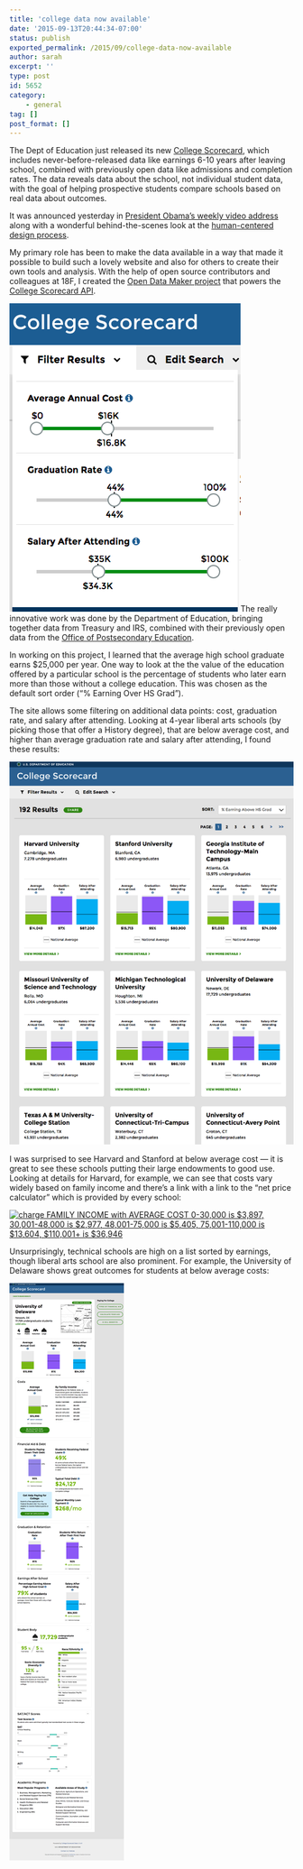 ```yaml
---
title: 'college data now available'
date: '2015-09-13T20:44:34-07:00'
status: publish
exported_permalink: /2015/09/college-data-now-available
author: sarah
excerpt: ''
type: post
id: 5652
category:
    - general
tag: []
post_format: []
---
```

The Dept of Education just released its new [College Scorecard](https://collegescorecard.ed.gov/), which includes never-before-released data like earnings 6-10 years after leaving school, combined with previously open data like admissions and completion rates. The data reveals data about the school, not individual student data, with the goal of helping prospective students compare schools based on real data about outcomes.

It was announced yesterday in [President Obama’s weekly video address](https://www.whitehouse.gov/the-press-office/2015/09/12/weekly-address-new-college-scorecard) along with a wonderful behind-the-scenes look at the [human-centered design process](https://www.whitehouse.gov/blog/2015/09/12/under-hood-building-new-college-scorecard-students).

My primary role has been to make the data available in a way that made it possible to build such a lovely website and also for others to create their own tools and analysis. With the help of open source contributors and colleagues at 18F, I created the [Open Data Maker project](https://github.com/18F/open-data-maker) that powers the [College Scorecard API](https://collegescorecard.ed.gov/data/documentation/).

[![filter UI with sliders for cost, graduation rate and salary after attending](../../../uploads/2015/09/Screen-Shot-2015-09-13-at-7.36.42-PM.png)](https://collegescorecard.ed.gov/search/?avg_net_price=..16000&completion_rate=0.44..&median_earnings=35000..&degree=b&major=history&sort=advantage:desc)The really innovative work was done by the Department of Education, bringing together data from Treasury and IRS, combined with their previously open data from the [Office of Postsecondary Education](http://www2.ed.gov/about/offices/list/ope/index.html).

In working on this project, I learned that the average high school graduate earns $25,000 per year. One way to look at the the value of the education offered by a particular school is the percentage of students who later earn more than those without a college education. This was chosen as the default sort order (“% Earning Over HS Grad”).

The site allows some filtering on additional data points: cost, graduation rate, and salary after attending. Looking at 4-year liberal arts schools (by picking those that offer a History degree), that are below average cost, and higher than average graduation rate and salary after attending, I found these results:

[![Harvard, Stanford, Georgia Institute of Technology, Missouri University of Science and Technology, Michigan Technological University, University of Delaware, Texas A&M...](../../../uploads/2015/09/filtered-search-cropped.png)](https://collegescorecard.ed.gov/search/?avg_net_price=..16000&completion_rate=0.44..&median_earnings=35000..&degree=b&major=history&sort=advantage:desc)

I was surprised to see Harvard and Stanford at below average cost — it is great to see these schools putting their large endowments to good use. Looking at details for Harvard, for example, we can see that costs vary widely based on family income and there’s a link with a link to the “net price calculator” which is provided by every school:

[![charge FAMILY INCOME with AVERAGE COST
$0-$30,000 is $3,897, $30,001-$48,000 is $2,977, $48,001-$75,000 is $5,405, $75,001-$110,000 is $13,604, $110,001+ is $36,946](../../../uploads/2015/09/harvard-cost.png)](https://college.harvard.edu/financial-aid/net-price-calculator)

Unsurprisingly, technical schools are high on a list sorted by earnings, though liberal arts school are also prominent. For example, the University of Delaware shows great outcomes for students at below average costs:

[![Screenshot: click to view the page](../../../uploads/2015/09/university-of-delaware1.png)](https://collegescorecard.ed.gov/school/?130943-University-of-Delaware)